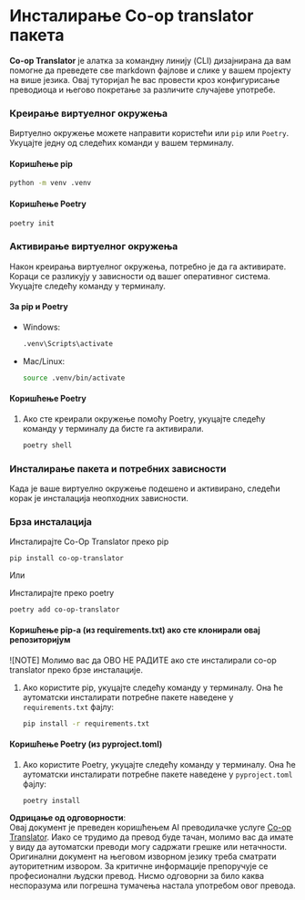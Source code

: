 <!--
CO_OP_TRANSLATOR_METADATA:
{
  "original_hash": "b6d85d887d2664539a438dae5d0dfa50",
  "translation_date": "2025-06-12T18:37:48+00:00",
  "source_file": "getting_started/command-line-guide/install-package.md",
  "language_code": "sr"
}
-->
# Инсталирање Co-op translator пакета

**Co-op Translator** је алатка за командну линију (CLI) дизајнирана да вам помогне да преведете све markdown фајлове и слике у вашем пројекту на више језика. Овај туторијал ће вас провести кроз конфигурисање преводиоца и његово покретање за различите случајеве употребе.

### Креирање виртуелног окружења

Виртуелно окружење можете направити користећи или `pip` или `Poetry`. Укуцајте једну од следећих команди у вашем терминалу.

#### Коришћење pip

```bash
python -m venv .venv
```

#### Коришћење Poetry

```bash
poetry init
```

### Активирање виртуелног окружења

Након креирања виртуелног окружења, потребно је да га активирате. Кораци се разликују у зависности од вашег оперативног система. Укуцајте следећу команду у терминалу.

#### За pip и Poetry

- Windows:

    ```bash
    .venv\Scripts\activate
    ```

- Mac/Linux:

    ```bash
    source .venv/bin/activate
    ```

#### Коришћење Poetry

1. Ако сте креирали окружење помоћу Poetry, укуцајте следећу команду у терминалу да бисте га активирали.

    ```bash
    poetry shell
    ```

### Инсталирање пакета и потребних зависности

Када је ваше виртуелно окружење подешено и активирано, следећи корак је инсталација неопходних зависности.

### Брза инсталација

Инсталирајте Co-Op Translator преко pip

```
pip install co-op-translator
```  
Или

Инсталирајте преко poetry  
```
poetry add co-op-translator
```

#### Коришћење pip-а (из requirements.txt) ако сте клонирали овај репозиторијум

![NOTE] Молимо вас да ОВО НЕ РАДИТЕ ако сте инсталирали co-op translator преко брзе инсталације.

1. Ако користите pip, укуцајте следећу команду у терминалу. Она ће аутоматски инсталирати потребне пакете наведене у `requirements.txt` фајлу:

    ```bash
    pip install -r requirements.txt
    ```

#### Коришћење Poetry (из pyproject.toml)

1. Ако користите Poetry, укуцајте следећу команду у терминалу. Она ће аутоматски инсталирати потребне пакете наведене у `pyproject.toml` фајлу:

    ```bash
    poetry install
    ```

**Одрицање од одговорности**:  
Овај документ је преведен коришћењем AI преводилачке услуге [Co-op Translator](https://github.com/Azure/co-op-translator). Иако се трудимо да превод буде тачан, молимо вас да имате у виду да аутоматски преводи могу садржати грешке или нетачности. Оригинални документ на његовом изворном језику треба сматрати ауторитетним извором. За критичне информације препоручује се професионални људски превод. Нисмо одговорни за било каква неспоразума или погрешна тумачења настала употребом овог превода.